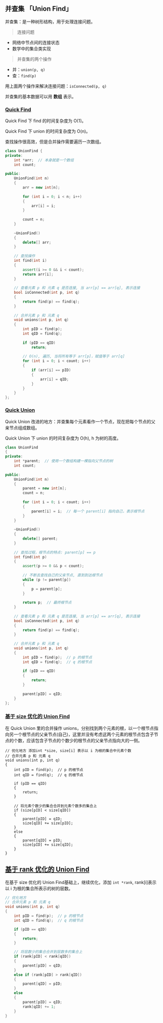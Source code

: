 ## 并查集 「Union Find」

并查集：是一种树形结构，用于处理连接问题。

> 连接问题

* 网络中节点间的连接状态
* 数学中的集合类实现

> 并查集的两个操作

* 并：`union(p, q)`
* 查：`find(p)`

用上面两个操作来解决连接问题：`isConnected(p, q)`

并查集的基本数据可以用 **数组** 表示。

### [Quick Find](https://github.com/steveLauwh/Data-Structures-And-Algorithms/blob/master/Union%20Find/QuickFind.cpp)

Quick Find 下 find 的时间复杂度为 O(1)。

Quick Find 下 union 的时间复杂度为 O(n)。

查找操作很高效，但是合并操作需要遍历一次数组。

```cpp
class UnionFind {
private:
    int *arr;  // 本身就是一个数组
    int count;
    
public:
    UnionFind(int n)
    {
        arr = new int[n];
        
        for (int i = 0; i < n; i++)
        {
            arr[i] = i;
        }
        
        count = n;
    }
    
    ~UnionFind()
    {
        delete[] arr;
    }
    
    // 查找操作
    int find(int i)
    {
        assert(i >= 0 && i < count);
        return arr[i];
    }
    
    // 查看元素 p 和 元素 q 是否连接, 当 arr[p] == arr[q], 表示连接
    bool isConnected(int p, int q)
    {
        return find(p) == find(q);
    }
    
    // 合并元素 p 和 元素 q
    void unions(int p, int q)
    {
        int pID = find(p);
        int qID = find(q);
        
        if (pID == qID)
            return;
        
        // O(n), 遍历, 当将所有等于 arr[p]，赋值等于 arr[q]
        for (int i = 0; i < count; i++)
        {
            if (arr[i] == pID)
            {
                arr[i] = qID;
            }
        }       
    }    
};
```

### [Quick Union](https://github.com/liuyubobobo/Play-with-Algorithms/blob/master/06-Union-Find/Course%20Code%20(C%2B%2B)/03-Quick-Union/UnionFind2.h)

Quick Union 改进的地方：并查集每个元素看作一个节点，现在把每个节点的父亲节点组成数组。

Quick Union 下 union 的时间复杂度为 O(h), h 为树的高度。

```cpp
class UnionFind
{
private:
    int *parent;  // 使用一个数组构建一棵指向父节点的树
    int count;
    
public:
    UnionFind(int n)
    {
        parent = new int[n];
        count = n;
        
        for (int i = 0; i < count; i++)
        {
            parent[i] = i;  // 每一个 parent[i] 指向自己，表示根节点
        }
    }
    
    ~UnionFind()
    {
        delete[] parent;
    }
    
    // 查找过程，根节点的特点: parent[p] == p
    int find(int p)
    {
        assert(p >= 0 && p < count);
        
        // 不断去查找自己的父亲节点, 直到到达根节点
        while (p != parent[p])
        {
            p = parent[p];
        }
        
        return p;  // 最终根节点
    }
    
    // 查看元素 p 和 元素 q 是否连接, 当 arr[p] == arr[q], 表示连接
    bool isConnected(int p, int q)
    {
        return find(p) == find(q);
    }
    
    // 合并元素 p 和 元素 q
    void unions(int p, int q)
    {
        int pID = find(p);  // p 的根节点
        int qID = find(q);  // q 的根节点
        
        if (pID == qID)
        {
            return;
        }
        
        parent[pID] = qID;
    }  
};
```

### [基于 size 优化的 Union Find](https://github.com/steveLauwh/Data-Structures-And-Algorithms/blob/master/Union%20Find/UnionFindOptimizeBySize.cpp)

在 Quick Union 里的合并操作 unions，分别找到两个元素的根，以一个根节点指向另一个根节点的父亲节点(自己)，这里并没有考虑这两个元素的根节点包含子节点的个数，应该包含子节点的个数少的根节点的父亲节点指向大的一侧。

```
// 优化地方 添加int *size, size[i] 表示以 i 为根的集合中元素个数
// 合并元素 p 和 元素 q
void unions(int p, int q)
{
    int pID = find(p);  // p 的根节点
    int qID = find(q);  // q 的根节点

    if (pID == qID)
    {
        return;
    }

    // 将元素个数少的集合合并到元素个数多的集合上
    if (size[pID] < size[qID])
    {
        parent[pID] = qID;
        size[qID] += size[pID];
    }        
    else
    {
        parent[qID] = pID;
        size[pID] += size[qID];
    }
}
```

## [基于 rank 优化的 Union Find](https://github.com/steveLauwh/Data-Structures-And-Algorithms/blob/master/Union%20Find/UnionFindOptimizeByRank.cpp)

在基于 size 优化的 Union Find基础上，继续优化，添加 `int *rank`, rank[i]表示以 i 为根的集合所表示的树的层数。

```cpp
// 优化地方
// 合并元素 p 和 元素 q
void unions(int p, int q)
{
    int pID = find(p);  // p 的根节点
    int qID = find(q);  // q 的根节点

    if (pID == qID)
    {
        return;
    }

    // 将层数少的集合合并到层数多的集合上
    if (rank[pID] < rank[qID])
    {
        parent[pID] = qID;
    }        
    else if (rank[pID] > rank[qID])
    {
        parent[qID] = pID;
    }
    else 
    {
        parent[pID] = qID;
        rank[qID] += 1;
    }
}  
```


